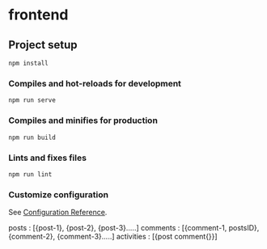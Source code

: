 # frontend

## Project setup

```
npm install
```

### Compiles and hot-reloads for development

```
npm run serve
```

### Compiles and minifies for production

```
npm run build
```

### Lints and fixes files

```
npm run lint
```

### Customize configuration

See [Configuration Reference](https://cli.vuejs.org/config/).

posts : [{post-1}, {post-2}, {post-3}.....]
comments : [{comment-1, postsID}, {comment-2}, {comment-3}.....]
activities : [{post comment{}}]